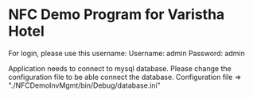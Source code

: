 NFC Demo Program for Varistha Hotel
=======

For login, please use this username:
	Username: admin
	Password: admin
	
Application needs to connect to mysql database. Please change the configuration file to be able connect the database.
Configuration file => "./NFCDemoInvMgmt/bin/Debug/database.ini"